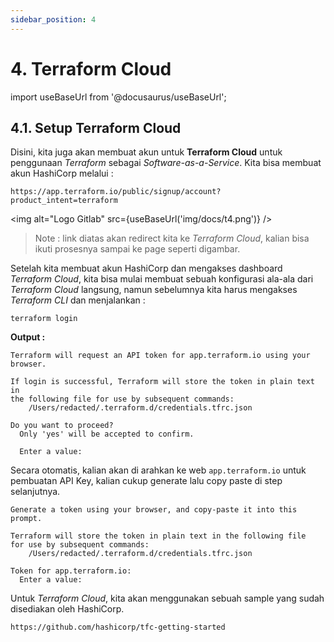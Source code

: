 ```yaml
---
sidebar_position: 4
---
```


# 4. Terraform Cloud

import useBaseUrl from '@docusaurus/useBaseUrl';

## 4.1. Setup Terraform Cloud

Disini, kita juga akan membuat akun untuk **Terraform Cloud** untuk penggunaan _Terraform_ sebagai _Software-as-a-Service_.
Kita bisa membuat akun HashiCorp melalui :
```
https://app.terraform.io/public/signup/account?product_intent=terraform
```
<img alt="Logo Gitlab" src={useBaseUrl('img/docs/t4.png')} />

> Note : link diatas akan redirect kita ke _Terraform Cloud_, kalian bisa ikuti prosesnya sampai ke page seperti digambar.

Setelah kita membuat akun HashiCorp dan mengakses dashboard _Terraform Cloud_, kita bisa mulai membuat sebuah konfigurasi ala-ala dari _Terraform Cloud_ langsung, namun sebelumnya kita harus mengakses _Terraform CLI_ dan menjalankan :
```
terraform login
```
**Output :**
```
Terraform will request an API token for app.terraform.io using your browser.

If login is successful, Terraform will store the token in plain text in
the following file for use by subsequent commands:
    /Users/redacted/.terraform.d/credentials.tfrc.json

Do you want to proceed?
  Only 'yes' will be accepted to confirm.

  Enter a value:
```
Secara otomatis, kalian akan di arahkan ke web `app.terraform.io` untuk pembuatan API Key, kalian cukup generate lalu copy paste di step selanjutnya.
```
Generate a token using your browser, and copy-paste it into this prompt.

Terraform will store the token in plain text in the following file
for use by subsequent commands:
    /Users/redacted/.terraform.d/credentials.tfrc.json

Token for app.terraform.io:
  Enter a value:
```

Untuk _Terraform Cloud_, kita akan menggunakan sebuah sample yang sudah disediakan oleh HashiCorp.
```
https://github.com/hashicorp/tfc-getting-started
```
